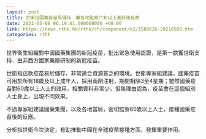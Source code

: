 ```yaml
---
layout: post
title: 世衛指國藥疫苗易儲存　籲各地監察六旬以上者針後反應
date: 2021-05-08 06:19:01.000000000 +08:00
link: https://news.rthk.hk/rthk/ch/component/k2/1589826-20210508.htm
categories: rthk
---
```


世界衛生組織對中國國藥集團的新冠疫苗，批出緊急使用認證，是第一款獲世衛支持、由非西方國家藥廠研制的新冠疫苗。

世衛指這款疫苗易於儲存，非常適合資源貧乏的環境。世衛專家組建議，國藥疫苗可用於所有18歲及以上成年人，採用兩劑注射，期間相隔3至4星期；雖然國藥疫苗對60歲以上人士的效用，相關資料非常少，但無理由認為，疫苗會在這個組別人士身上，出現不同效果。

不過專家組建議國藥集團，以及各地當局，密切監察60歲以上人士，接種國藥疫苗後的反應。

分析指世衛今次決定，有助推動中國在全球疫苗接種方面，發揮重要作用。
